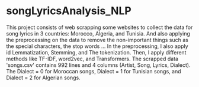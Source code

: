 # songLyricsAnalysis_NLP
This project consists of web scrapping some websites to collect the data for song lyrics in 3 countries: Morocco, Algeria, and Tunisia.
And also applying the preprocessing on the data to remove the non-important things such as the special characters, the stop words ... In the preprocessing, I also apply id Lemmatization, Stemming, and The tokenization.
Then, I apply different methods like TF-IDF, word2vec, and Transformers.
The scrapped data 'songs.csv' contains 992 lines and 4 columns (Artist, Song, Lyrics, Dialect). 
The Dialect = 0 for Moroccan songs, Dialect = 1 for Tunisian songs, and Dialect = 2 for Algerian songs.
